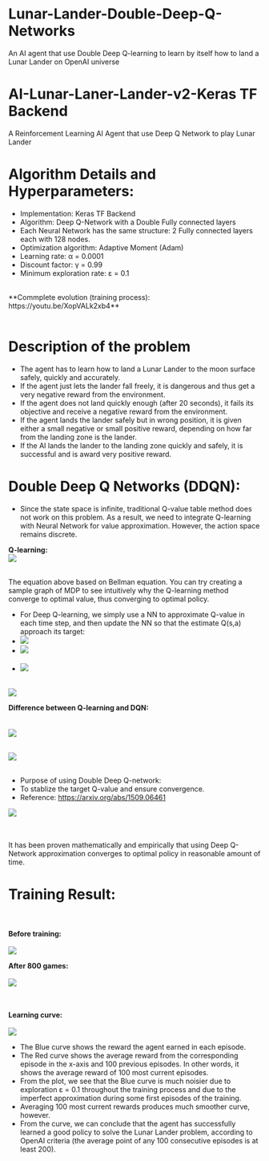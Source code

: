 # Lunar-Lander-Double-Deep-Q-Networks
An AI agent that use Double Deep Q-learning to learn by itself how to land a Lunar Lander on OpenAI universe
# AI-Lunar-Laner-Lander-v2-Keras TF Backend
A Reinforcement Learning AI Agent that use Deep Q Network to play Lunar Lander


Algorithm Details and Hyperparameters:
===============
* Implementation: Keras TF Backend
* Algorithm: Deep Q-Network with a Double Fully connected layers
* Each Neural Network has the same structure: 2 Fully connected layers each with 128 nodes.
* Optimization algorithm: Adaptive Moment (Adam)
* Learning rate: α = 0.0001
* Discount factor: γ = 0.99
* Minimum exploration rate: ε = 0.1
<br>
**Commplete evolution (training process): https://youtu.be/XopVALk2xb4**
<br><br>

Description of the problem
===============

* The agent has to learn how to land a Lunar Lander to the moon surface safely, quickly and accurately.
* If the agent just lets the lander fall freely, it is dangerous and thus get a very negative reward from the environment.
* If the agent does not land quickly enough (after 20 seconds), it fails its objective and receive a negative reward from the environment.
* If the agent lands the lander safely but in wrong position, it is given either a small negative or small positive reward, depending on how far from the landing zone is the lander.
* If the AI lands the lander to the landing zone quickly and safely, it is successful and is award very positive reward.

Double Deep Q Networks (DDQN):
===============
* Since the state space is infinite, traditional Q-value table method does not work on this problem. As a result, we need to integrate Q-learning with Neural Network for value approximation. However, the action space remains discrete.

**Q-learning:**<br>
<img src="Misc/Q-learning.jpg"><br><br>

The equation above based on Bellman equation. You can try creating a sample graph of MDP to see intuitively why the Q-learning method converge to optimal value, thus converging to optimal policy.

* For Deep Q-learning, we simply use a NN to approximate Q-value in each time step, and then update the NN so that the estimate Q(s,a) approach its target:<br>
* <img src="Misc/Estimation.jpg"><br>
* <img src="Misc/Target.jpg"><br><br>
* <img src="Misc/Loss.jpg"><br><br>

<img src="Misc/Graph.png">

**Difference between Q-learning and DQN:**<br><br><br>
<img src="Misc/Q-table.jpg"><br><br>

<img src="Misc/Q-NN.jpg"><br><br>

* Purpose of using Double Deep Q-network: 
* To stablize the target Q-value and ensure convergence.
* Reference: https://arxiv.org/abs/1509.06461

<img src="Misc/Double Q.png"><br><br>

<br> It has been proven mathematically and empirically that using Deep Q-Network approximation converges to optimal policy in reasonable amount of time.


Training Result:
===============
<br><br>
**Before training:**<br><br>
<img src="Misc/Initial.gif">

**After 800 games:**<br><br>
<img src="Misc/NextGen.gif">

<br><br>
**Learning curve:**<br><br>
<img src="Misc/Plot.png"><br>

* The Blue curve shows the reward the agent earned in each episode.
* The Red curve shows the average reward from the corresponding episode in the x-axis and 100 previous episodes. In other words, it shows the average reward of 100 most current episodes.
* From the plot, we see that the Blue curve is much noisier due to exploration ε = 0.1 throughout the training process and due to the imperfect approximation during some first episodes of the training.
* Averaging 100 most current rewards produces much smoother curve, however.
* From the curve, we can conclude that the agent has successfully learned a good policy to solve the Lunar Lander problem, according to OpenAI criteria (the average point of any 100 consecutive episodes is at least 200).

<br><br>

